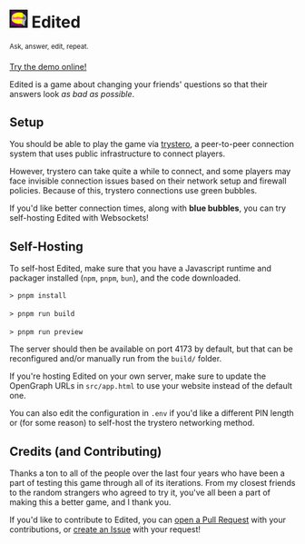 # <img src="./static/favicon.svg" width="32" alt="Edited Logo" /> Edited

<sup>Ask, answer, edit, repeat.</sup>

[Try the demo online!](https://ugackMiner53.github.io/edited)

Edited is a game about changing your friends' questions
so that their answers look *as bad as possible*.


## Setup

You should be able to play the game via [trystero](https://github.com/dmotz/trystero),
a peer-to-peer connection system that uses public infrastructure to connect players.

However, trystero can take quite a while to connect, and some players may face invisible
connection issues based on their network setup and firewall policies.
Because of this, trystero connections use green bubbles.

If you'd like better connection times, along with __blue bubbles__,
you can try self-hosting Edited with Websockets!


## Self-Hosting

To self-host Edited, make sure that you have a Javascript runtime and packager installed
(`npm`, `pnpm`, `bun`), and the code downloaded.

```console
> pnpm install

> pnpm run build

> pnpm run preview
```

The server should then be available on port 4173 by default, but that can be reconfigured
and/or manually run from the `build/` folder.

If you're hosting Edited on your own server, make sure to update the OpenGraph
URLs in `src/app.html` to use your website instead of the default one.

You can also edit the configuration in `.env` if you'd like a different PIN length
or (for some reason) to self-host the trystero networking method.


## Credits (and Contributing)

Thanks a ton to all of the people over the last four years who have been a part
of testing this game through all of its iterations.
From my closest friends to the random strangers who agreed to try it, you've
all been a part of making this a better game, and I thank you.

If you'd like to contribute to Edited, you can [open a Pull Request](https://github.com/ugackMiner53/edited/pulls)
with your contributions, or [create an Issue](https://github.com/ugackMiner53/edited/issues) with your request!

